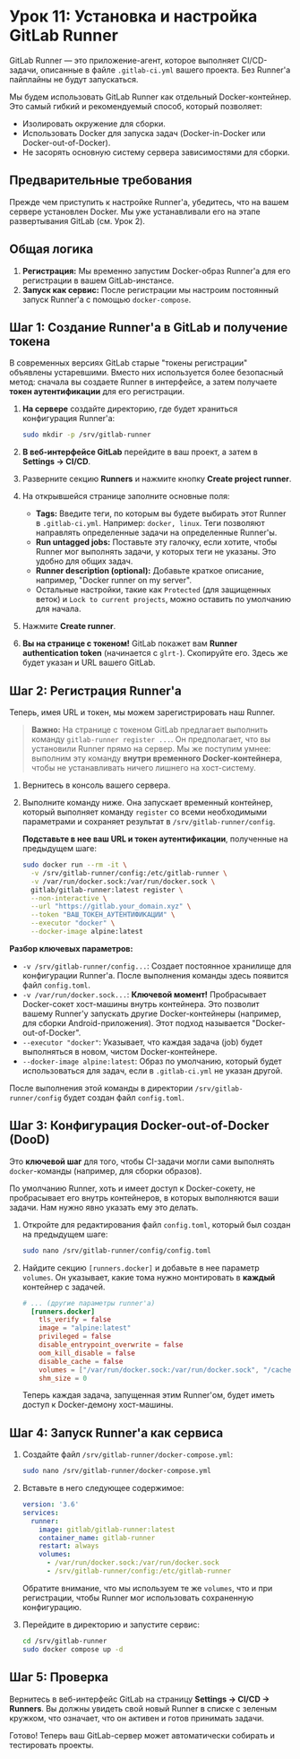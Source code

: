 # Урок 11: Установка и настройка GitLab Runner

GitLab Runner — это приложение-агент, которое выполняет CI/CD-задачи, описанные в файле `.gitlab-ci.yml` вашего проекта. Без Runner'а пайплайны не будут запускаться.

Мы будем использовать GitLab Runner как отдельный Docker-контейнер. Это самый гибкий и рекомендуемый способ, который позволяет:
*   Изолировать окружение для сборки.
*   Использовать Docker для запуска задач (Docker-in-Docker или Docker-out-of-Docker).
*   Не засорять основную систему сервера зависимостями для сборки.

## Предварительные требования

Прежде чем приступить к настройке Runner'а, убедитесь, что на вашем сервере установлен Docker. Мы уже устанавливали его на этапе развертывания GitLab (см. Урок 2).

## Общая логика

1.  **Регистрация:** Мы временно запустим Docker-образ Runner'а для его регистрации в вашем GitLab-инстансе.
2.  **Запуск как сервис:** После регистрации мы настроим постоянный запуск Runner'а с помощью `docker-compose`.

## Шаг 1: Создание Runner'а в GitLab и получение токена

В современных версиях GitLab старые "токены регистрации" объявлены устаревшими. Вместо них используется более безопасный метод: сначала вы создаете Runner в интерфейсе, а затем получаете **токен аутентификации** для его регистрации.

1.  **На сервере** создайте директорию, где будет храниться конфигурация Runner'а:
    ```bash
    sudo mkdir -p /srv/gitlab-runner
    ```

2.  **В веб-интерфейсе GitLab** перейдите в ваш проект, а затем в **Settings -> CI/CD**.

3.  Разверните секцию **Runners** и нажмите кнопку **Create project runner**.

4.  На открывшейся странице заполните основные поля:
    *   **Tags:** Введите теги, по которым вы будете выбирать этот Runner в `.gitlab-ci.yml`. Например: `docker, linux`. Теги позволяют направлять определенные задачи на определенные Runner'ы.
    *   **Run untagged jobs:** Поставьте эту галочку, если хотите, чтобы Runner мог выполнять задачи, у которых теги не указаны. Это удобно для общих задач.
    *   **Runner description (optional):** Добавьте краткое описание, например, "Docker runner on my server".
    *   Остальные настройки, такие как `Protected` (для защищенных веток) и `Lock to current projects`, можно оставить по умолчанию для начала.

5.  Нажмите **Create runner**.

6.  **Вы на странице с токеном!** GitLab покажет вам **Runner authentication token** (начинается с `glrt-`). Скопируйте его. Здесь же будет указан и URL вашего GitLab.

## Шаг 2: Регистрация Runner'а

Теперь, имея URL и токен, мы можем зарегистрировать наш Runner.

> **Важно:** На странице с токеном GitLab предлагает выполнить команду `gitlab-runner register ...`. Он предполагает, что вы установили Runner прямо на сервер. Мы же поступим умнее: выполним эту команду **внутри временного Docker-контейнера**, чтобы не устанавливать ничего лишнего на хост-систему.

1.  Вернитесь в консоль вашего сервера.

2.  Выполните команду ниже. Она запускает временный контейнер, который выполняет команду `register` со всеми необходимыми параметрами и сохраняет результат в `/srv/gitlab-runner/config`.

    **Подставьте в нее ваш URL и токен аутентификации**, полученные на предыдущем шаге:

    ```bash
    sudo docker run --rm -it \
      -v /srv/gitlab-runner/config:/etc/gitlab-runner \
      -v /var/run/docker.sock:/var/run/docker.sock \
      gitlab/gitlab-runner:latest register \
      --non-interactive \
      --url "https://gitlab.your_domain.xyz" \
      --token "ВАШ_ТОКЕН_АУТЕНТИФИКАЦИИ" \
      --executor "docker" \
      --docker-image alpine:latest
    ```
    
**Разбор ключевых параметров:**
*   `-v /srv/gitlab-runner/config...`: Создает постоянное хранилище для конфигурации Runner'a. После выполнения команды здесь появится файл `config.toml`.
*   `-v /var/run/docker.sock...`: **Ключевой момент!** Пробрасывает Docker-сокет хост-машины внутрь контейнера. Это позволит вашему Runner'у запускать другие Docker-контейнеры (например, для сборки Android-приложения). Этот подход называется "Docker-out-of-Docker".
*   `--executor "docker"`: Указывает, что каждая задача (job) будет выполняться в новом, чистом Docker-контейнере.
*   `--docker-image alpine:latest`: Образ по умолчанию, который будет использоваться для задач, если в `.gitlab-ci.yml` не указан другой.

После выполнения этой команды в директории `/srv/gitlab-runner/config` будет создан файл `config.toml`.

## Шаг 3: Конфигурация Docker-out-of-Docker (DooD)

Это **ключевой шаг** для того, чтобы CI-задачи могли сами выполнять `docker`-команды (например, для сборки образов).

По умолчанию Runner, хоть и имеет доступ к Docker-сокету, не пробрасывает его внутрь контейнеров, в которых выполняются ваши задачи. Нам нужно явно указать ему это делать.

1.  Откройте для редактирования файл `config.toml`, который был создан на предыдущем шаге:
    ```bash
    sudo nano /srv/gitlab-runner/config/config.toml
    ```

2.  Найдите секцию `[runners.docker]` и добавьте в нее параметр `volumes`. Он указывает, какие тома нужно монтировать в **каждый** контейнер с задачей.

    ```toml
    # ... (другие параметры runner'а)
      [runners.docker]
        tls_verify = false
        image = "alpine:latest"
        privileged = false
        disable_entrypoint_overwrite = false
        oom_kill_disable = false
        disable_cache = false
        volumes = ["/var/run/docker.sock:/var/run/docker.sock", "/cache"] # <-- ДОБАВИТЬ ЭТУ СТРОКУ
        shm_size = 0
    ```
    Теперь каждая задача, запущенная этим Runner'ом, будет иметь доступ к Docker-демону хост-машины.

## Шаг 4: Запуск Runner'а как сервиса

1.  Создайте файл `/srv/gitlab-runner/docker-compose.yml`:
    ```bash
    sudo nano /srv/gitlab-runner/docker-compose.yml
    ```

2.  Вставьте в него следующее содержимое:
    ```yaml
    version: '3.6'
    services:
      runner:
        image: gitlab/gitlab-runner:latest
        container_name: gitlab-runner
        restart: always
        volumes:
          - /var/run/docker.sock:/var/run/docker.sock
          - /srv/gitlab-runner/config:/etc/gitlab-runner
    ```
    Обратите внимание, что мы используем те же `volumes`, что и при регистрации, чтобы Runner мог использовать сохраненную конфигурацию.

3.  Перейдите в директорию и запустите сервис:
    ```bash
    cd /srv/gitlab-runner
    sudo docker compose up -d
    ```

## Шаг 5: Проверка

Вернитесь в веб-интерфейс GitLab на страницу **Settings -> CI/CD -> Runners**. Вы должны увидеть свой новый Runner в списке с зеленым кружком, что означает, что он активен и готов принимать задачи.

Готово! Теперь ваш GitLab-сервер может автоматически собирать и тестировать проекты.